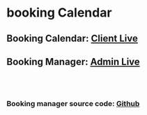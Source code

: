 # booking Calendar

## Booking Calendar: [Client Live](https://booking-manager.onrender.com/)
## Booking Manager: [Admin Live](https://booking-manager-admin.onrender.com/)

</br >
</br >

### Booking manager source code: [Github](https://github.com/stefanszeke/booking-manager-admin)